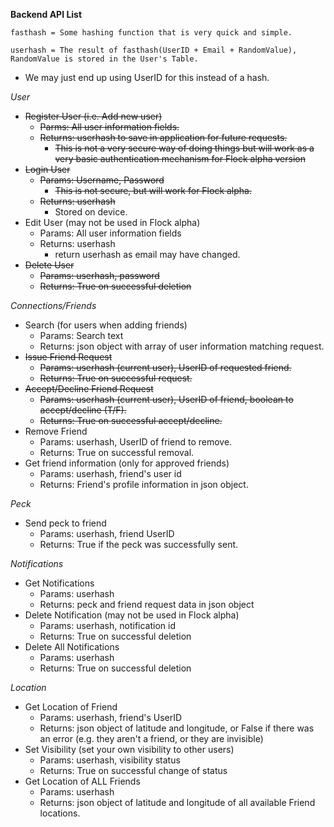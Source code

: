 **Backend API List**

`fasthash = Some hashing function that is very quick and simple.`

`userhash = The result of fasthash(UserID + Email + RandomValue), RandomValue is stored in the User's Table.` 
 - We may just end up using  UserID for this instead of a hash.

*User*

 - ~~Register User (i.e. Add new user)~~
     - ~~Parms: All user information fields.~~
     - ~~Returns: userhash to save in application for future requests.~~
         - ~~This is not a very secure way of doing things but will work as a very basic authentication mechanism for Flock alpha version~~
 - ~~Login User~~
     - ~~Params: Username, Password~~
         - ~~This is not secure, but will work for Flock alpha.~~
     - ~~Returns: userhash~~
         - Stored on device.
 - Edit User (may not be used in Flock alpha)
     - Params: All user information fields
     - Returns: userhash
         - return userhash as email may have changed.
 - ~~Delete User~~
     - ~~Params: userhash, password~~
     - ~~Returns: True on successful deletion~~
          
*Connections/Friends*

 - Search (for users when adding friends)
     - Params: Search text
     - Returns: json object with array of user information matching request.
 - ~~Issue Friend Request~~
     - ~~Params: userhash (current user), UserID of requested friend.~~
     - ~~Returns: True on successful request.~~
 - ~~Accept/Decline Friend Request~~
     - ~~Params: userhash (current user), UserID of friend, boolean to accept/decline (T/F).~~
     - ~~Returns: True on successful accept/decline.~~
 - Remove Friend
     - Params: userhash, UserID of friend to remove.
     - Returns: True on successful removal.
 - Get friend information (only for approved friends)
     - Params: userhash, friend's user id
     - Returns: Friend's profile information in json object.

*Peck*

 - Send peck to friend
     - Params: userhash, friend UserID
     - Returns: True if the peck was successfully sent.

*Notifications*

 - Get Notifications
     - Params: userhash
     - Returns: peck and friend request data in json object
 - Delete Notification (may not be used in Flock alpha)
     - Params: userhash, notification id
     - Returns: True on successful deletion
 - Delete All Notifications
     - Params: userhash
     - Returns: True on successful deletion
     
*Location*

 - Get Location of Friend
     - Params: userhash, friend's UserID
     - Returns: json object of latitude and longitude, or False if there was an error (e.g. they aren't a friend, or they are invisible)
 - Set Visibility (set your own visibility to other users)
     - Params: userhash, visibility status
     - Returns: True on successful change of status
 - Get Location of ALL Friends
     - Params: userhash
     - Returns: json object of latitude and longitude of all available Friend locations.
     
